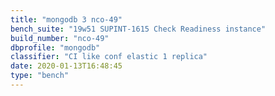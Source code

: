 ```yaml
---
title: "mongodb 3 nco-49"
bench_suite: "19w51 SUPINT-1615 Check Readiness instance"
build_number: "nco-49"
dbprofile: "mongodb"
classifier: "CI like conf elastic 1 replica"
date: 2020-01-13T16:48:45
type: "bench"
---
```

